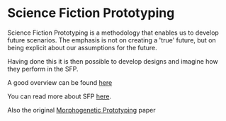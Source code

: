 # Science Fiction Prototyping

Science Fiction Prototyping is a methodology that enables us to develop future scenarios. The emphasis is not on creating a 'true' future, but on being explicit about our assumptions for the future.

Having done this it is then possible to develop designs and imagine how they perform in the SFP.

A good overview can be found [here](https://medium.com/sagefuturemakers/science-fiction-prototyping-32bc2763767a)

You can read more about SFP [here](https://en.wikipedia.org/wiki/Science_fiction_prototyping).

Also the original [Morphogenetic Prototyping] paper

[Morphogenetic Prototyping]: /Concepts/MorphogeneticPrototyping.md
